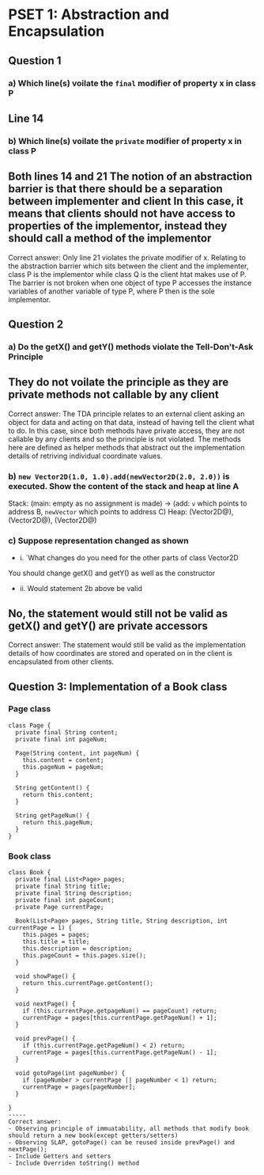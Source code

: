 # PSET 1: Abstraction and Encapsulation
## Question 1
### a) Which line(s) voilate the `final` modifier of property x in class P
Line 14
-----

### b) Which line(s) voilate the `private` modifier of property x in class P
Both lines 14 and 21
The notion of an abstraction barrier is that there should be a separation between implementer and client
In this case, it means that clients should not have access to properties of the implementor,
instead they should call a method of the implementor
-----
Correct answer:
Only line 21 violates the private modifier of x.
Relating to the abstraction barrier which sits between the client and the implementer,
class P is the implementor while class Q is the client htat makes use of P.
The barrier is not broken when one object of type P accesses the instance variables of
another variable of type P, where P then is the sole implementor.

## Question 2
### a) Do the getX() and getY() methods violate the Tell-Don't-Ask Principle
They do not voilate the principle as they are private methods not callable by any client
-----
Correct answer:
The TDA principle relates to an external client asking an object for data and acting on that data,
instead of having tell the client what to do.
In this case, since both methods have private access, they are not callable by any clients
and so the principle is not violated.
The methods here are defined as helper methods that abstract out the implementation details of
retriving individual coordinate values.

### b) `new Vector2D(1.0, 1.0).add(newVector2D(2.0, 2.0))` is executed. Show the content of the stack and heap at line A
Stack: (main: empty as no assignment is made) -> (add: `v` which points to address B, `newVector` which points to address C)
Heap: (Vector2D@<addressA>), (Vector2D@<addressB>), (Vector2D@<addressC>)


### c) Suppose representation changed as shown
- i. `What changes do you need for the other parts of class Vector2D

You should change getX() and getY() as well as the constructor
- ii. Would statement 2b above be valid

No, the statement would still not be valid as getX() and getY() are private accessors
-----
Correct answer: The statement would still be valid as the implementation details of how coordinates are stored
and operated on in the client is encapsulated from other clients.

## Question 3: Implementation of a Book class
### Page class
```
class Page {
  private final String content;
  private final int pageNum;

  Page(String content, int pageNum) {
    this.content = content;
    this.pageNum = pageNum;
  }

  String getContent() {
    return this.content;
  }

  String getPageNum() {
    return this.pageNum;
  }
}
```

### Book class
```
class Book {
  private final List<Page> pages;
  private final String title;
  private final String description;
  private final int pageCount;
  private Page currentPage;

  Book(List<Page> pages, String title, String description, int currentPage = 1) {
    this.pages = pages;
    this.title = title;
    this.description = description;
    this.pageCount = this.pages.size();
  }

  void showPage() {
    return this.currentPage.getContent();
  }

  void nextPage() {
    if (this.currentPage.getpageNum() == pageCount) return;
    currentPage = pages[this.currentPage.getPageNum() + 1];
  }

  void prevPage() {
    if (this.currentPage.getPageNum() < 2) return;
    currentPage = pages[this.currentPage.getPageNum() - 1];
  }

  void gotoPage(int pageNumber) {
    if (pageNumber > currentPage || pageNumber < 1) return;
    currentPage = pages[pageNumber];
  }
  
}
-----
Correct answer:
- Observing principle of immuatability, all methods that modify book should return a new book(except getters/setters)
- Observing SLAP, gotoPage() can be reused inside prevPage() and nextPage();
- Include Getters and setters
- Include Overriden toString() method
